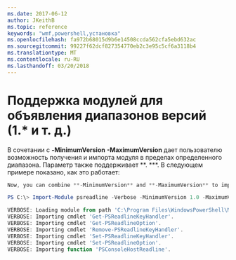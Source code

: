 ```yaml
---
ms.date: 2017-06-12
author: JKeithB
ms.topic: reference
keywords: "wmf,powershell,установка"
ms.openlocfilehash: fa972b68015d9b6e14508ccda562cfa5ebd632ac
ms.sourcegitcommit: 99227f62dcf827354770eb2c3e95c5cf6a3118b4
ms.translationtype: MT
ms.contentlocale: ru-RU
ms.lasthandoff: 03/20/2018
---
```

# <a name="modules-support-for-declaring-version-ranges-1-etc"></a>Поддержка модулей для объявления диапазонов версий (1.* и т. д.)
В сочетании с **-MinimumVersion** **-MaximumVersion** дает пользователю возможность получения и импорта модуля в пределах определенного диапазона. Параметр также поддерживает **. ***. В следующем примере показано, как это работает:

```powershell
Now, you can combine **-MinimumVersion** and **-MaximumVersion** to import module within specific range:

PS C:\> Import-Module psreadline -Verbose -MinimumVersion 1.0 -MaximumVersion 1.2.*

VERBOSE: Loading module from path 'C:\Program Files\WindowsPowerShell\Modules\psreadline\1.1\psreadline.psd1'.
VERBOSE: Importing cmdlet 'Get-PSReadlineKeyHandler'.
VERBOSE: Importing cmdlet 'Get-PSReadlineOption'.
VERBOSE: Importing cmdlet 'Remove-PSReadlineKeyHandler'.
VERBOSE: Importing cmdlet 'Set-PSReadlineKeyHandler'.
VERBOSE: Importing cmdlet 'Set-PSReadlineOption'.
VERBOSE: Importing function 'PSConsoleHostReadline'.
```

